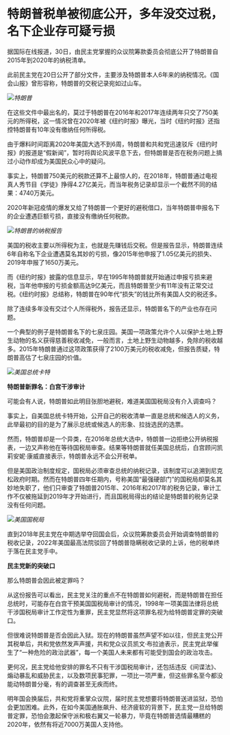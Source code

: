 # 特朗普税单被彻底公开，多年没交过税，名下企业存可疑亏损

据国际在线报道，30日，由民主党掌握的众议院筹款委员会彻底公开了特朗普自2015年到2020年的纳税清单。

此前民主党在20日公开了部分文件，主要涉及特朗普本人6年来的纳税情况。《国会山报》曾形容称，特朗普的交税记录宛如过山车。

![](https://inews.gtimg.com/news_bt/Oxi5Omn1lKie5PoxaDFdg212OMrJuBVZNgRvKb6RYt4t8AA/1000)_特朗普_

在这些文件中最出名的，莫过于特朗普在2016年和2017年连续两年只交了750美元的所得税，这一情况曾在2020年被《纽约时报》曝光，当时《纽约时报》还指控特朗普有10年没有缴纳任何所得税。

由于爆料时间距离2020年美国大选不到6周，特朗普和共和党迅速驳斥《纽约时报》的报道是“假新闻”，暂时将舆论风波平息下去，但特朗普是否在税务问题上搞过小动作却成为美国民众心中的疑问。

事实上，特朗普750美元的税款还算不上最惊人的，在2018年，特朗普通过电视真人秀节目《学徒》挣得4.27亿美元，而当年税务记录却显示一个截然不同的结果：4740万美元。

2020年新冠疫情的爆发又给了特朗普一个更好的避税借口，当年特朗普申报名下的企业遭遇巨额亏损，直接没有缴纳任何税款。

![](https://inews.gtimg.com/news_bt/OxBjNxrzTvEN3OwmumJLaLlWQosHtLqTR11CDA-49WiHkAA/1000)_特朗普的纳税报告_

美国的税收主要以所得税为主，也就是先赚钱后交税。但是报告显示，特朗普连续6年自称名下企业遭遇莫名其妙的亏损，像2015年他申报了1.05亿美元的损失、2019年申报了1650万美元。

而《纽约时报》披露的信息显示，早在1995年特朗普就开始通过申报亏损来避税，当年他申报的亏损金额高达9亿美元，而且特朗普至少有11年没有正常交过税。《纽约时报》总结称，特朗普在90年代“损失”的钱比所有美国人交的税还多。

除了连续多年没有交过个人所得税外，报告还显示，特朗普名下的产业也存在问题。

一个典型的例子是特朗普名下的七泉庄园。美国一项政策允许个人以保护土地上野生动物的名义获得慈善税收减免，一般而言，土地上野生动物越多，免除的税收越多。2015年特朗普通过这项政策获得了2100万美元的税收减免，但报告质疑，特朗普高估了七泉庄园的价值。

![](https://inews.gtimg.com/news_bt/OOMFyyh9o-zq-Dz6QTKYPpMAYlDebb-6qXm_cw7cLpGPUAA/1000)_美国总统卡特_

**特朗普新罪名：白宫干涉审计**

可能会有人说，特朗普如此明目张胆地避税，难道美国国税局没有介入调查吗？

事实上，自美国总统卡特开始，公开自己的税收清单一直是总统和候选人的义务，此举最初的目的是为了展示总统或候选人的形象、拉拢选民的选票。

然而，特朗普却是一个异类，在2016年总统大选中，特朗普一边拒绝公开纳税报表，一边又声称他在等待国税局审查。结果等特朗普就任美国总统后，白宫顾问凯莉安妮·康威直接表示，特朗普永远不会公开税单。

但是美国政治制度规定，国税局必须审查总统的纳税记录，该制度可以追溯到尼克松政府时期。然而在特朗普四年任期内，号称美国“最强硬部门”的国税局却莫名其妙地失职了，他们只审查了特朗普2015年、2016年和2017年的税务记录，审计工作不仅被拖延到2019年才开始进行，而且国税局得出的结论是特朗普的税务记录没有任何问题。

![](https://inews.gtimg.com/news_bt/OuBWDHItBrO1bE-J71G18Dyq_epXDuZwyeivep_B-jxNUAA/1000)_美国国税局_

直到2018年民主党在中期选举夺回国会后，众议院筹款委员会开始调查特朗普的税收记录，2022年美国最高法院驳回了特朗普隐瞒税收记录的上诉，他的税单终于落在民主党手中。

**民主党新的突破口**

那么特朗普会因此被定罪吗？

从这份报告可以看出，民主党关注的重点不在特朗普如何避税，而是特朗普在担任总统时，可能存在白宫干预美国国税局审计的情况，1998年一项美国法律将总统干涉国税局审计工作定性为重罪，民主党显然将这项罪名视为给特朗普定罪的突破口。

但很难说特朗普是否会因此入狱。现在的特朗普虽然声望不如以往，但民主党公开其税单后，共和党依然发声声援，共和党众议员凯文·布拉迪表示，民主党此举催生了“一种危险的政治武器”，每一个美国人未来都有可能受到国会的政治攻击。

更何况，民主党给他安排的罪名不只有干涉国税局审计，还包括违反《间谍法》、煽动暴乱和威胁民主，以及数项民事犯罪，一项比一项严重，但这些罪名至今都没能动特朗普分毫，有的调查甚至无疾而终。

明年国会换届后，共和党将重掌众议院，届时民主党想要将特朗普送进监狱，恐怕会更加困难。此外，在如今美国通胀飙升、经济疲软的背景下，民主党一旦给特朗普定罪，恐怕会激起保守派和极右翼又一轮暴力，毕竟在特朗普选情最糟糕的2020年，依然有将近7000万美国人支持他。

